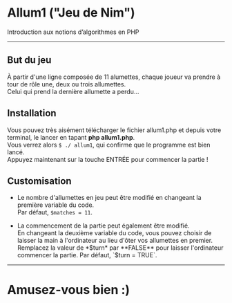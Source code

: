 # Allum1 ("Jeu de Nim")
Introduction aux notions d’algorithmes en PHP

***
## But du jeu
À partir d'une ligne composée de 11 alumettes, chaque joueur va prendre à tour de rôle une, deux ou trois allumettes.  
Celui qui prend la dernière allumette a perdu...

## Installation
Vous pouvez très aisément télécharger le fichier allum1.php et depuis votre terminal, le lancer en tapant **php allum1.php**.  
Vous verrez alors `$ ./ allum1`, qui confirme que le programme est bien lancé.  
Appuyez maintenant sur la touche ENTRÉE pour commencer la partie !

## Customisation
+ Le nombre d'allumettes en jeu peut être modifié en changeant la première variable du code.  
Par défaut, `$matches = 11`.

+ La commencement de la partie peut également être modifié.  
En changeant la deuxième variable du code, vous pouvez choisir de laisser la main à l'ordinateur au lieu d'ôter vos allumettes en premier.  
Remplacez la valeur de *$turn* par **FALSE** pour laisser l'ordinateur commencer la partie.  
Par défaut, `$turn = TRUE`.
  
***
# Amusez-vous bien :)

